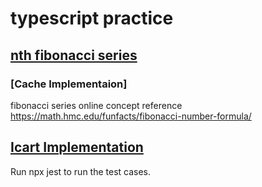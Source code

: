 # typescript practice
## [nth fibonacci series](https://github.com/vikky-noelle/typescript_practice/blob/main/src/fibonacci.ts)
### [Cache Implementaion]
fibonacci series online concept reference https://math.hmc.edu/funfacts/fibonacci-number-formula/

## [Icart Implementation](https://github.com/vikky-noelle/typescript_practice/blob/main/src/cart.ts)
Run npx jest to run the test cases.
